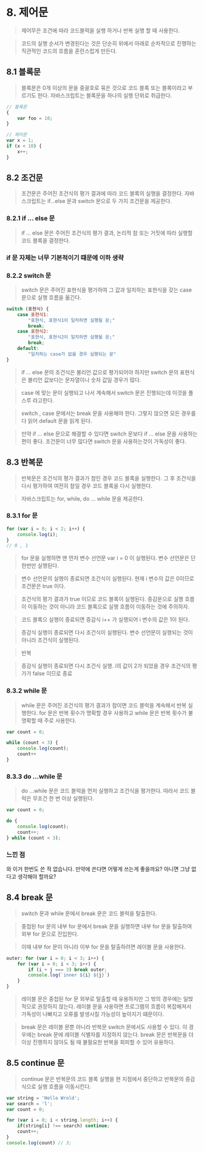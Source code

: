 # 8. 제어문

> 제어무은 조건에 따라 코드블럭을 실행 하거나 반복 실행 할 때 사용한다.

> 코드의 실행 순서가 변경된다는 것은 단순히 위에서 아래로 순차적으로 진행하는 직관적인 코드의 흐름을 혼란스럽게 만든다.

## 8.1 블록문

> 블록문은 0개 이상의 문을 중괄호로 묶은 것으로 코드 블록 또는 블록이라고 부르기도 한다.
> 자바스크립트는 블록문을 하나의 실행 단위로 취급한다.

```javascript
// 블록문
{
    var foo = 10;
}

// 제어문
var x = 1;
if (x < 10) {
    x++;
} 

```

## 8.2 조건문

> 조건문은 주어진 조건식의 평가 결과에 따라 코드 블록의 실행을 결정한다.
> 자바스크립트는 if...else 문과 switch 문으로 두 가지 조건문을 제공한다.

### 8.2.1 if ... else 문

> if ... else 문은 주어진 조건식의 평가 결과, 논리적 참 또는 거짓에 따라 실행할 코드 블록을 결정한다.

### if 문 자체는 너무 기본적이기 떄문에 이하 생략

### 8.2.2 switch 문

> switch 문은 주어진 표현식을 평가하여 그 값과 일치하는 표현식을 갖는 case 문으로 실행 흐름을 옮긴다.

```javascript
switch (표현식) {
    case 표현식1:
        "표현식, 표현식1이 일치하면 실행될 문;"
        break;
    case 표현식2:
        "표현식, 표현식2이 일치하면 실행될 문;"
        break;
    default:
        "일치하는 case가 없을 경우 실행되는 문"
}
```

> if ... else 문의 조건식은 불리언 값으로 평가되어야 하지만 switch 문의 표현식은
> 불리언 값보다는 문자열이나 숫자 값일 경우가 많다.

> case 에 맞는 문이 실행되고 나서 계속해서 switch 문은 진행되는데
> 이것을 풀스루 라고한다.

> switch , case 문에서는 break 문을 사용해야 한다.
> 그렇지 않으면 모든 경우를 다 읽어 default 문을 읽게 된다.

> 만약 if ... else 문으로 해결할 수 있다면 switch 문보다 if ... else 문을 사용하는 편이 좋다.
> 조건문이 너무 많다면 switch 문을 사용하는것이 가독성이 좋다.

## 8.3 반복문

> 반복문은 조건식의 평가 결과가 참인 경우 코드 블록을 실행한다.
> 그 후 조건식을 다시 평가하여 여전히 참일 경우 코드 블록을 다시 실행한다.

> 자바스크립트는 for, while, do ... while 문을 제공한다.

### 8.3.1 for 문

```javascript
for (var i = 0; i < 2; i++) {
    console.log(i);
}
// 0 , 1
```

> for 문을 실행하면 맨 먼저 변수 선언문 var i = 0 이 실행된다. 변수 선언문은 단 한번만 실행된다.

> 변수 선언문의 실행이 종료되면 조건식이 실행된다. 현재 i 변수의 값은 0이므로 조건문은 true 이다.

> 조건식의 평가 결과가 true 이므로 코드 블록이 실행된다. 증감문으로 실행 흐름이 이동하는 것이 아니라 코드 블록으로 실행 흐름이 이동하는 것에 주의하자.

> 코드 블록으 실행이 종료되면 증감식 i++ 가 실행되어 i 변수의 값은 1이 된다.

> 증감식 실행이 종료되면 다시 조건식이 실행된다. 변수 선언문이 실행되는 것이 아니라 조건식이 실행된다.

> 반복

> 증감식 실행이 종료되면 다시 조건식 실행. i의 값이 2가 되었을 경우 조건식의 평가가 false 이므로 종료

### 8.3.2 while 문

> while 문은 주어진 조건식의 평가 결과가 참이면 코드 블럭을 계속해서 반복 실행한다.
> for 문은 반복 횟수가 명확할 경우 사용하고 while 문은 반복 횟수가 불명확할 때 주로 사용한다.

```javascript
var count = 0;

while (count < 3) {
    console.log(count);
    count++
}
```

### 8.3.3 do ...while 문

> do  ...while 문은 코드 블럭을 먼저 실행하고 조건식을 평가한다. 따라서 코드 블럭은 무조건 한 번 이상 실행된다.

```javascript
var count = 0;

do {
    console.log(count);
    count++;
} while (count < 3);
```

### 느낀 점

와 이거 한번도 쓴 적 없습니다.
만약에 쓴다면 어떻게 쓰는게 좋을까요? 아니면 그냥 없다고 생각해야 할까요?

## 8.4 break 문

> switch 문과 while 문에서 break 문은 코드 블럭을 탈출한다.

> 중첩된 for 문의 내부 for 문에서 break 문을 실행하면 내부 for 문을 탈출하여 외부 for 문으로 진입한다.

> 이때 내부 for 문이 아니라 이부 for 문을 탈출하려면 레이블 문을 사용한다.

```javascript
outer: for (var i = 0; i < 3; i++) {
    for (var i = 0; i < 3; i++) {
        if (i + j === 3) break outer;
        console.log(`inner ${i} ${j}`)
    }
}
```

> 레이블 문은 중첩된 for 문 외부로 탈출할 때 유용하지만 그 밖의 경우에는 일밙적으로 권장하지 않는다.
> 레이블 문을 사용하면 프로그램의 흐름이 복잡해져서 가독성이 나빠지고 오류를 발생시킬 가능성이 높아지기 떄문이다.

> break 문은 레이블 문뿐 아니라 반복문 switch 문에서도 사용할 수 있다. 이 경우에는 break 문에 레이블 식별자를 지정하지 않는다.
> break 문은 반복문을 더 이상 진행하지 않아도 될 때 불필요한 반복을 회피할 수 있어 유용하다.

## 8.5 continue 문

> continue 문은 반복문의 코드 블록 실행을 현 지점에서 중단하고 반복문의 증감식으로 실행 흐름을 이동시킨다.

```js
var string = 'Hello Wrold';
var search = 'l';
var count = 0;

for (var i = 0; i < string.length; i++) {
	if(string[i] !== search) continue;
	count++;
}
console.log(count) // 3;
```